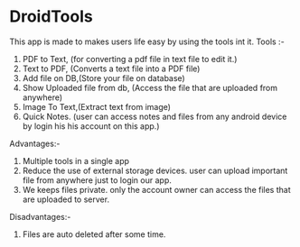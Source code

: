 # DroidTools
This app is made to makes users life easy by using the tools int it. Tools :- 
1. PDF to Text, (for converting a pdf file in text file to edit it.)
2. Text to PDF, (Converts a text file into a PDF file)
3. Add file on DB,(Store your file on database)
4. Show Uploaded file from db, (Access the file that are uploaded from anywhere)
5. Image To Text,(Extract text from image)
6. Quick Notes. (user can access notes and files from any android device by login his his account on this app.)


Advantages:-
1. Multiple tools in a single app
2. Reduce the use of external storage devices. user can upload important file from anywhere just to login our app.
3. We keeps files private. only the account owner can access the files that are uploaded to server. 


Disadvantages:-
1. Files are auto deleted after some time.
